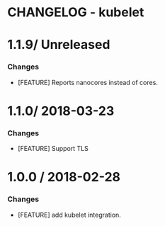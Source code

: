 # CHANGELOG - kubelet

1.1.9/ Unreleased
==================

### Changes

* [FEATURE] Reports nanocores instead of cores.


1.1.0/ 2018-03-23
==================

### Changes

* [FEATURE] Support TLS


1.0.0 / 2018-02-28
==================


### Changes

* [FEATURE] add kubelet integration.

